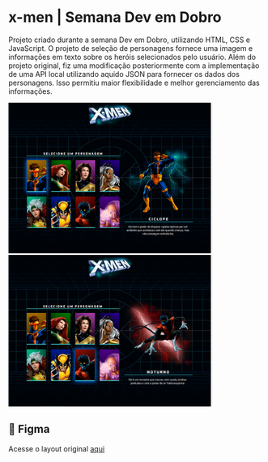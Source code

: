 # x-men | Semana Dev em Dobro

Projeto criado durante a semana Dev em Dobro, utilizando HTML, CSS e JavaScript. O projeto de seleção de personagens fornece uma imagem e informações em texto sobre os heróis selecionados pelo usuário. Além do projeto original, fiz uma modificação posteriormente com a implementação de uma API local utilizando aquido JSON para fornecer os dados dos personagens. Isso permitiu maior flexibilidade e melhor gerenciamento das informações.

<img width="400px" src="./.github/images/print-1.png" /> <img width="400px" src="./.github/images/print-2.png" />

## :art: Figma
Acesse o layout original [aqui](https://www.figma.com/file/pcXaFvQGmgvIVwTAtfbzCc/Dev-em-Dobro?type=design&node-id=50%3A1148&mode=design&t=vTfeXATE0JKNc6DC-1)
